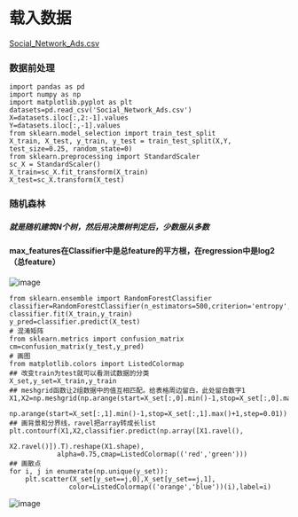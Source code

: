 # 载入数据
[Social_Network_Ads.csv](https://github.com/171909771/DATA-scientist/files/8984596/Social_Network_Ads.csv)
### 数据前处理
```
import pandas as pd
import numpy as np 
import matplotlib.pyplot as plt 
datasets=pd.read_csv('Social_Network_Ads.csv')
X=datasets.iloc[:,2:-1].values
Y=datasets.iloc[:,-1].values
from sklearn.model_selection import train_test_split
X_train, X_test, y_train, y_test = train_test_split(X,Y, test_size=0.25, random_state=0)
from sklearn.preprocessing import StandardScaler
sc_X = StandardScaler()
X_train=sc_X.fit_transform(X_train)
X_test=sc_X.transform(X_test)
```
### 随机森林
##### 就是随机建筑N个树，然后用决策树判定后，少数服从多数
#### max_features在Classifier中是总feature的平方根，在regression中是log2（总feature）
![image](https://user-images.githubusercontent.com/41554601/181510025-40c8d858-30c5-4481-a043-18122276018c.png)
```
from sklearn.ensemble import RandomForestClassifier
classifier=RandomForestClassifier(n_estimators=500,criterion='entropy',random_state=0)
classifier.fit(X_train,y_train)
y_pred=classifier.predict(X_test)
# 混淆矩阵
from sklearn.metrics import confusion_matrix
cm=confusion_matrix(y_test,y_pred)
# 画图
from matplotlib.colors import ListedColormap
## 改变train为test就可以看测试数据的分类
X_set,y_set=X_train,y_train
## meshgrid函数让2组数据中的值互相匹配。给表格周边留白，此处留白数字1
X1,X2=np.meshgrid(np.arange(start=X_set[:,0].min()-1,stop=X_set[:,0].max()+1,step=0.01),
                  np.arange(start=X_set[:,1].min()-1,stop=X_set[:,1].max()+1,step=0.01))
## 画背景和分界线，ravel把array转成长list
plt.contourf(X1,X2,classifier.predict(np.array([X1.ravel(),
                                                X2.ravel()]).T).reshape(X1.shape),
            alpha=0.75,cmap=ListedColormap(('red','green')))
## 画散点
for i, j in enumerate(np.unique(y_set)):
    plt.scatter(X_set[y_set==j,0],X_set[y_set==j,1],
               color=ListedColormap(('orange','blue'))(i),label=i)
```
![image](https://user-images.githubusercontent.com/41554601/175779659-fdb957c8-3697-4dd4-a884-3943ce61ffd5.png)
